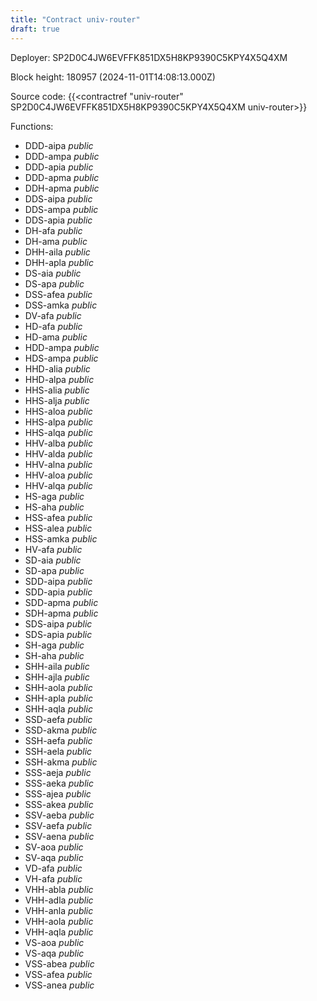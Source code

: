 ```yaml
---
title: "Contract univ-router"
draft: true
---
```

Deployer: SP2D0C4JW6EVFFK851DX5H8KP9390C5KPY4X5Q4XM


 



Block height: 180957 (2024-11-01T14:08:13.000Z)

Source code: {{<contractref "univ-router" SP2D0C4JW6EVFFK851DX5H8KP9390C5KPY4X5Q4XM univ-router>}}

Functions:

* DDD-aipa _public_
* DDD-ampa _public_
* DDD-apia _public_
* DDD-apma _public_
* DDH-apma _public_
* DDS-aipa _public_
* DDS-ampa _public_
* DDS-apia _public_
* DH-afa _public_
* DH-ama _public_
* DHH-aila _public_
* DHH-apla _public_
* DS-aia _public_
* DS-apa _public_
* DSS-afea _public_
* DSS-amka _public_
* DV-afa _public_
* HD-afa _public_
* HD-ama _public_
* HDD-ampa _public_
* HDS-ampa _public_
* HHD-alia _public_
* HHD-alpa _public_
* HHS-alia _public_
* HHS-alja _public_
* HHS-aloa _public_
* HHS-alpa _public_
* HHS-alqa _public_
* HHV-alba _public_
* HHV-alda _public_
* HHV-alna _public_
* HHV-aloa _public_
* HHV-alqa _public_
* HS-aga _public_
* HS-aha _public_
* HSS-afea _public_
* HSS-alea _public_
* HSS-amka _public_
* HV-afa _public_
* SD-aia _public_
* SD-apa _public_
* SDD-aipa _public_
* SDD-apia _public_
* SDD-apma _public_
* SDH-apma _public_
* SDS-aipa _public_
* SDS-apia _public_
* SH-aga _public_
* SH-aha _public_
* SHH-aila _public_
* SHH-ajla _public_
* SHH-aola _public_
* SHH-apla _public_
* SHH-aqla _public_
* SSD-aefa _public_
* SSD-akma _public_
* SSH-aefa _public_
* SSH-aela _public_
* SSH-akma _public_
* SSS-aeja _public_
* SSS-aeka _public_
* SSS-ajea _public_
* SSS-akea _public_
* SSV-aeba _public_
* SSV-aefa _public_
* SSV-aena _public_
* SV-aoa _public_
* SV-aqa _public_
* VD-afa _public_
* VH-afa _public_
* VHH-abla _public_
* VHH-adla _public_
* VHH-anla _public_
* VHH-aola _public_
* VHH-aqla _public_
* VS-aoa _public_
* VS-aqa _public_
* VSS-abea _public_
* VSS-afea _public_
* VSS-anea _public_
